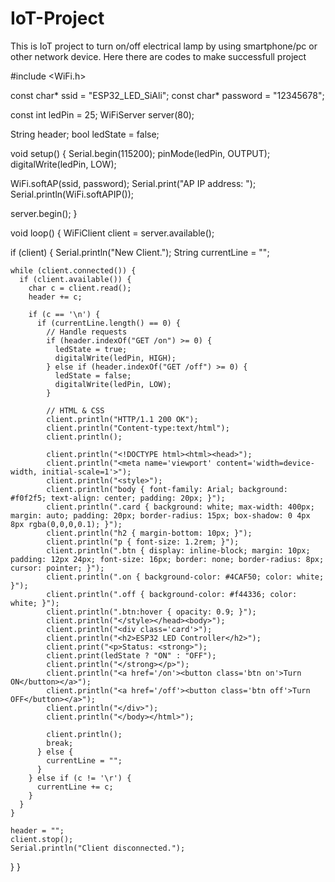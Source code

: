 # IoT-Project
This is IoT project to turn on/off electrical lamp by using smartphone/pc or other network device.
Here there are codes to make successfull project 

#include <WiFi.h>

const char* ssid = "ESP32_LED_SiAli";
const char* password = "12345678";

const int ledPin = 25;
WiFiServer server(80);

String header;
bool ledState = false;

void setup() {
  Serial.begin(115200);
  pinMode(ledPin, OUTPUT);
  digitalWrite(ledPin, LOW);

  WiFi.softAP(ssid, password);
  Serial.print("AP IP address: ");
  Serial.println(WiFi.softAPIP());

  server.begin();
}

void loop() {
  WiFiClient client = server.available();

  if (client) {
    Serial.println("New Client.");
    String currentLine = "";

    while (client.connected()) {
      if (client.available()) {
        char c = client.read();
        header += c;

        if (c == '\n') {
          if (currentLine.length() == 0) {
            // Handle requests
            if (header.indexOf("GET /on") >= 0) {
              ledState = true;
              digitalWrite(ledPin, HIGH);
            } else if (header.indexOf("GET /off") >= 0) {
              ledState = false;
              digitalWrite(ledPin, LOW);
            }

            // HTML & CSS
            client.println("HTTP/1.1 200 OK");
            client.println("Content-type:text/html");
            client.println();

            client.println("<!DOCTYPE html><html><head>");
            client.println("<meta name='viewport' content='width=device-width, initial-scale=1'>");
            client.println("<style>");
            client.println("body { font-family: Arial; background: #f0f2f5; text-align: center; padding: 20px; }");
            client.println(".card { background: white; max-width: 400px; margin: auto; padding: 20px; border-radius: 15px; box-shadow: 0 4px 8px rgba(0,0,0,0.1); }");
            client.println("h2 { margin-bottom: 10px; }");
            client.println("p { font-size: 1.2rem; }");
            client.println(".btn { display: inline-block; margin: 10px; padding: 12px 24px; font-size: 16px; border: none; border-radius: 8px; cursor: pointer; }");
            client.println(".on { background-color: #4CAF50; color: white; }");
            client.println(".off { background-color: #f44336; color: white; }");
            client.println(".btn:hover { opacity: 0.9; }");
            client.println("</style></head><body>");
            client.println("<div class='card'>");
            client.println("<h2>ESP32 LED Controller</h2>");
            client.print("<p>Status: <strong>");
            client.print(ledState ? "ON" : "OFF");
            client.println("</strong></p>");
            client.println("<a href='/on'><button class='btn on'>Turn ON</button></a>");
            client.println("<a href='/off'><button class='btn off'>Turn OFF</button></a>");
            client.println("</div>");
            client.println("</body></html>");

            client.println();
            break;
          } else {
            currentLine = "";
          }
        } else if (c != '\r') {
          currentLine += c;
        }
      }
    }

    header = "";
    client.stop();
    Serial.println("Client disconnected.");
  }
}
